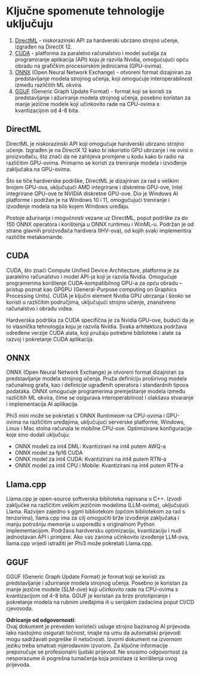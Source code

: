 # Ključne spomenute tehnologije uključuju

1. [DirectML](https://learn.microsoft.com/windows/ai/directml/dml?WT.mc_id=aiml-138114-kinfeylo) - niskorazinski API za hardverski ubrzano strojno učenje, izgrađen na DirectX 12.
2. [CUDA](https://blogs.nvidia.com/blog/what-is-cuda-2/) - platforma za paralelno računalstvo i model sučelja za programiranje aplikacija (API) koju je razvila Nvidia, omogućujući opću obradu na grafičkim procesorskim jedinicama (GPU-ovima).
3. [ONNX](https://onnx.ai/) (Open Neural Network Exchange) - otvoreni format dizajniran za predstavljanje modela strojnog učenja, koji omogućuje interoperabilnost između različitih ML okvira.
4. [GGUF](https://github.com/ggerganov/ggml/blob/master/docs/gguf.md) (Generic Graph Update Format) - format koji se koristi za predstavljanje i ažuriranje modela strojnog učenja, posebno koristan za manje jezične modele koji učinkovito rade na CPU-ovima s kvantizacijom od 4-8 bita.

## DirectML

DirectML je niskorazinski API koji omogućuje hardverski ubrzano strojno učenje. Izgrađen je na DirectX 12 kako bi iskoristio GPU ubrzanje i ne ovisi o proizvođaču, što znači da ne zahtijeva promjene u kodu kako bi radio na različitim GPU-ovima. Primarno se koristi za treniranje modela i izvođenje zaključaka na GPU-ovima.

Što se tiče hardverske podrške, DirectML je dizajniran za rad s velikim brojem GPU-ova, uključujući AMD integrirane i diskretne GPU-ove, Intel integrirane GPU-ove te NVIDIA diskretne GPU-ove. Dio je Windows AI platforme i podržan je na Windows 10 i 11, omogućujući treniranje i izvođenje modela na bilo kojem Windows uređaju.

Postoje ažuriranja i mogućnosti vezane uz DirectML, poput podrške za do 150 ONNX operatora i korištenja u ONNX runtimeu i WinML-u. Podržan je od strane glavnih proizvođača hardvera (IHV-ova), od kojih svaki implementira različite metakomande.

## CUDA

CUDA, što znači Compute Unified Device Architecture, platforma je za paralelno računalstvo i model API-ja koji je razvila Nvidia. Omogućuje programerima korištenje CUDA-kompatibilnog GPU-a za opću obradu – pristup poznat kao GPGPU (General-Purpose computing on Graphics Processing Units). CUDA je ključni element Nvidia GPU ubrzanja i široko se koristi u različitim područjima, uključujući strojno učenje, znanstveno računalstvo i obradu videa.

Hardverska podrška za CUDA specifična je za Nvidia GPU-ove, budući da je to vlasnička tehnologija koju je razvila Nvidia. Svaka arhitektura podržava određene verzije CUDA alata, koji pružaju potrebne biblioteke i alate za razvoj i pokretanje CUDA aplikacija.

## ONNX

ONNX (Open Neural Network Exchange) je otvoreni format dizajniran za predstavljanje modela strojnog učenja. Pruža definiciju proširivog modela računalnog grafa, kao i definicije ugrađenih operatora i standardnih tipova podataka. ONNX omogućuje programerima premještanje modela između različitih ML okvira, čime se osigurava interoperabilnost i olakšava stvaranje i implementacija AI aplikacija.

Phi3 mini može se pokretati s ONNX Runtimeom na CPU-ovima i GPU-ovima na različitim uređajima, uključujući serverske platforme, Windows, Linux i Mac stolna računala te mobilne CPU-ove.
Optimizirane konfiguracije koje smo dodali uključuju:

- ONNX modeli za int4 DML: Kvantizirani na int4 putem AWQ-a
- ONNX model za fp16 CUDA
- ONNX model za int4 CUDA: Kvantizirani na int4 putem RTN-a
- ONNX model za int4 CPU i Mobile: Kvantizirani na int4 putem RTN-a

## Llama.cpp

Llama.cpp je open-source softverska biblioteka napisana u C++. Izvodi zaključke na različitim velikim jezičnim modelima (LLM-ovima), uključujući Llama. Razvijen zajedno s ggml bibliotekom (općom bibliotekom za rad s tenzorima), llama.cpp ima za cilj omogućiti brže izvođenje zaključaka i manju potrošnju memorije u usporedbi s originalnom Python implementacijom. Podržava hardversku optimizaciju, kvantizaciju i nudi jednostavan API i primjere. Ako vas zanima učinkovito izvođenje LLM-ova, llama.cpp vrijedi istražiti jer Phi3 može pokretati Llama.cpp.

## GGUF

GGUF (Generic Graph Update Format) je format koji se koristi za predstavljanje i ažuriranje modela strojnog učenja. Posebno je koristan za manje jezične modele (SLM-ove) koji učinkovito rade na CPU-ovima s kvantizacijom od 4-8 bita. GGUF je koristan za brzo prototipiranje i pokretanje modela na rubnim uređajima ili u serijskim zadacima poput CI/CD cjevovoda.

**Odricanje od odgovornosti**:  
Ovaj dokument je preveden koristeći usluge strojno baziranog AI prijevoda. Iako nastojimo osigurati točnost, imajte na umu da automatski prijevodi mogu sadržavati pogreške ili netočnosti. Izvorni dokument na izvornom jeziku treba smatrati mjerodavnim izvorom. Za ključne informacije preporučuje se profesionalni ljudski prijevod. Ne snosimo odgovornost za nesporazume ili pogrešna tumačenja koja proizlaze iz korištenja ovog prijevoda.